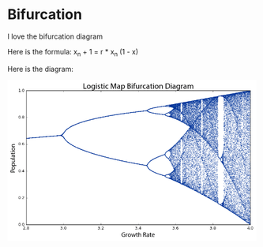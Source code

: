 # Bifurcation
I love the bifurcation diagram

<p>Here is the formula: x<sub>n</sub> + 1 = r * x<sub>n</sub> (1 - x)<p>
<p>Here is the diagram:</p>
<img src="Bifurcation_Diagram.png" alt="Bifurcation_Diagram">
